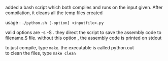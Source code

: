 added a bash script which both compiles and runs on the input given. After compilation, it cleans all the temp files created <br>

usage :   `./python.sh [-option] <inputfile>.py` <br>

valid options are -s -S . they direct the script to save the assembly code to filename.S file. without this option , the assembly code is printed on stdout<br>

to just compile, type `make`. the executable is called python.out <br>
to clean the files, type `make clean`<br>

